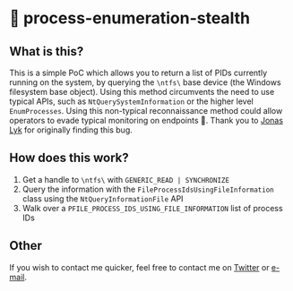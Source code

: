 # 🚴 process-enumeration-stealth
## What is this?
This is a simple PoC which allows you to return a list of PIDs currently running on the system, by querying the `\ntfs\` base device (the Windows filesystem base object). Using this method circumvents the need to use typical APIs, such as `NtQuerySystemInformation` or the higher level `EnumProcesses`. Using this non-typical reconnaissance method could allow operators to evade typical monitoring on endpoints 🎉. Thank you to [Jonas Lyk](https://twitter.com/jonaslyk) for originally finding this bug.

## How does this work?
1. Get a handle to `\ntfs\` with `GENERIC_READ | SYNCHRONIZE`
2. Query the information with the `FileProcessIdsUsingFileInformation` class using the `NtQueryInformationFile` API
3. Walk over a `PFILE_PROCESS_IDS_USING_FILE_INFORMATION` list of process IDs

## Other
If you wish to contact me quicker, feel free to contact me on [Twitter](https://twitter.com/LloydLabs) or [e-mail](mailto:me@syscall.party). 